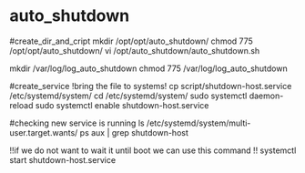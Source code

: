 # auto_shutdown


#create_dir_and_cript
mkdir /opt/opt/auto_shutdown/
chmod 775 /opt/opt/auto_shutdown/
vi /opt/auto_shutdown/auto_shutdown.sh 

mkdir /var/log/log_auto_shutdown
chmod 775 /var/log/log_auto_shutdown

#create_service
!bring the file to systems!
cp  script/shutdown-host.service /etc/systemd/system/
cd /etc/systemd/system/
sudo systemctl daemon-reload
sudo systemctl enable shutdown-host.service

#checking new service is running
ls /etc/systemd/system/multi-user.target.wants/
ps aux | grep shutdown-host

!!if we do not want to wait it until boot we can use this command !!
systemctl start shutdown-host.service
